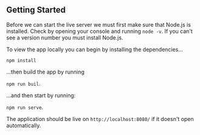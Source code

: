 ## Getting Started

Before we can start the live server we must first make sure that Node.js is installed. Check by opening your console and running `node -v`. If you can't see a version number you must install Node.js.

To view the app locally you can begin by installing the dependencies...

`npm install`

...then build the app by running 

`npm run buil`.

...and then start by running:

`npm run serve`.

The application should be live on `http://localhost:8080/` if it doesn't open automatically.
